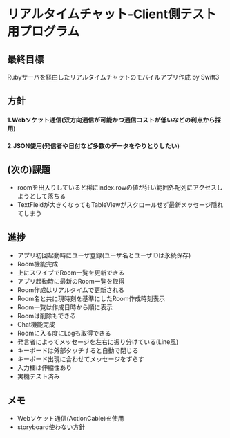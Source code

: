 # リアルタイムチャット-Client側テスト用プログラム
## 最終目標
Rubyサーバを経由したリアルタイムチャットのモバイルアプリ作成 by Swift3

## 方針
#### 1.Webソケット通信(双方向通信が可能かつ通信コストが低いなどの利点から採用)
#### 2.JSON使用(発信者や日付など多数のデータをやりとりしたい)

## (次の)課題
* roomを出入りしていると稀にindex.rowの値が狂い範囲外配列にアクセスしようとして落ちる
* TextFieldが大きくなってもTableViewがスクロールせず最新メッセージ隠れてしまう

## 進捗
* アプリ初回起動時にユーザ登録(ユーザ名とユーザIDは永続保存)
* Room機能完成
* 上にスワイプでRoom一覧を更新できる
* アプリ起動時に最新のRoom一覧を取得
* Room作成はリアルタイムで更新される
* Room名と共に現時刻を基準にしたRoom作成時刻表示
* Room一覧は作成日時から順に表示
* Roomは削除もできる
* Chat機能完成
* Roomに入る度にLogも取得できる
* 発言者によってメッセージを左右に振り分けている(Line風)
* キーボードは外部タッチすると自動で閉じる
* キーボード出現に合わせてメッセージをずらす
* 入力欄は伸縮性あり
* 実機テスト済み

## メモ
* Webソケット通信(ActionCable)を使用
* storyboard使わない方針
